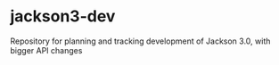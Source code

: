 # jackson3-dev
Repository for planning and tracking development of Jackson 3.0, with bigger API changes
